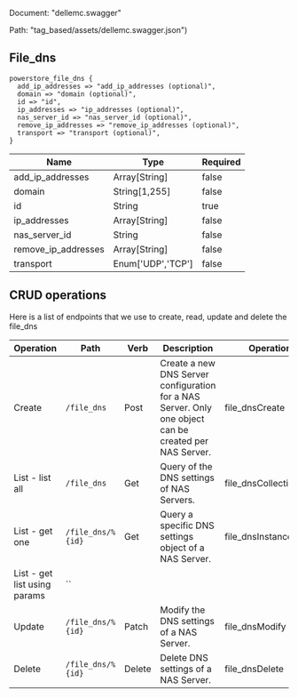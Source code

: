 Document: "dellemc.swagger"


Path: "tag_based/assets/dellemc.swagger.json")

## File_dns



```puppet
powerstore_file_dns {
  add_ip_addresses => "add_ip_addresses (optional)",
  domain => "domain (optional)",
  id => "id",
  ip_addresses => "ip_addresses (optional)",
  nas_server_id => "nas_server_id (optional)",
  remove_ip_addresses => "remove_ip_addresses (optional)",
  transport => "transport (optional)",
}
```

| Name        | Type           | Required       |
| ------------- | ------------- | ------------- |
|add_ip_addresses | Array[String] | false |
|domain | String[1,255] | false |
|id | String | true |
|ip_addresses | Array[String] | false |
|nas_server_id | String | false |
|remove_ip_addresses | Array[String] | false |
|transport | Enum['UDP','TCP'] | false |



## CRUD operations

Here is a list of endpoints that we use to create, read, update and delete the file_dns

| Operation | Path | Verb | Description | OperationID |
| ------------- | ------------- | ------------- | ------------- | ------------- |
|Create|`/file_dns`|Post|Create a new DNS Server configuration for a NAS Server. Only one object can be created per NAS Server.|file_dnsCreate|
|List - list all|`/file_dns`|Get|Query of the DNS settings of NAS Servers.|file_dnsCollectionQuery|
|List - get one|`/file_dns/%{id}`|Get|Query a specific DNS settings object of a NAS Server.|file_dnsInstanceQuery|
|List - get list using params|``||||
|Update|`/file_dns/%{id}`|Patch|Modify the DNS settings of a NAS Server.|file_dnsModify|
|Delete|`/file_dns/%{id}`|Delete|Delete DNS settings of a NAS Server.|file_dnsDelete|
